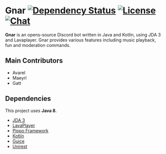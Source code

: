# Gnar [![Dependency Status](https://www.versioneye.com/user/projects/58813ef2452b830054c17358/badge.svg?style=flat-square)](https://www.versioneye.com/user/projects/58813ef2452b830054c17358) [![License](https://img.shields.io/github/license/mashape/apistatus.svg?style=flat-square)](LICENSE) [![Chat](https://img.shields.io/badge/chat-discord-blue.svg?style=flat-square)](https://discord.gg/NQRpmr2)

**Gnar** is an opens-source Discord bot written in Java and Kotlin, using JDA 3 and Lavaplayer.
Gnar provides various features including music playback, fun and moderation commands.

## Main Contributors
* Avarel
* Maeyrl
* Gatt

## Dependencies
This project uses **Java 8**.

* [JDA 3](https://github.com/DV8FromTheWorld/JDA)
* [LavaPlayer](https://github.com/sedmelluq/lavaplayer)
* [Pippo Framework](https://github.com/decebals/pippo)
* [Kotlin](https://kotlinlang.org/)
* [Guice](https://github.com/google/guice)
* [Unirest](https://github.com/Mashape/unirest-java)